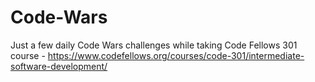 # Code-Wars

Just a few daily Code Wars challenges while taking Code Fellows 301 course -  https://www.codefellows.org/courses/code-301/intermediate-software-development/
